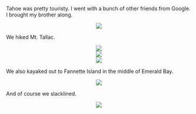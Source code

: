 Tahoe was pretty touristy. I went with a bunch of other friends from Google. I brought my brother along.

<center><img src="require('assets/images/posts/tahoe/close_brothers.jpg')" style="max-width: 500;" /></center>

We hiked Mt. Tallac.

<center><img src="require('assets/images/posts/tahoe/tahoe_friends_2.jpg')" style="max-width: 500;" /></center>

<center><img src="require('assets/images/posts/tahoe/mount_tallac_1.jpg')" style="max-width: 500;" /></center>

<center><img src="require('assets/images/posts/tahoe/mount_tallac_2.jpg')" style="max-width: 400;" /></center>

We also kayaked out to Fannette Island in the middle of Emerald Bay.

<center><img src="require('assets/images/posts/tahoe/tahoe_friends_1.jpg')" style="max-width: 500;" /></center>

And of course we slacklined.

<center><img src="require('assets/images/posts/tahoe/slacklining_3.jpg')" style="max-width: 500;" /></center>
